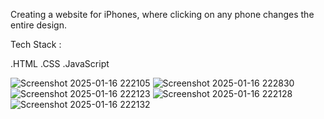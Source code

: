 Creating a website for iPhones, where clicking on any phone changes the entire design.

Tech Stack :

.HTML
.CSS
.JavaScript


![Screenshot 2025-01-16 222105](https://github.com/user-attachments/assets/1cfc4325-b7b5-4b7d-9e0f-b7209a097834)
![Screenshot 2025-01-16 222830](https://github.com/user-attachments/assets/e824a6e9-73c9-4825-ace4-22f0d01323f5)
![Screenshot 2025-01-16 222123](https://github.com/user-attachments/assets/b63144c5-043b-428e-9a99-8ce7afed1926)
![Screenshot 2025-01-16 222128](https://github.com/user-attachments/assets/38985705-c849-4101-b2c5-0288997b146e)
![Screenshot 2025-01-16 222132](https://github.com/user-attachments/assets/b4511d69-2ac2-43fd-9c8e-8eda75557734)

